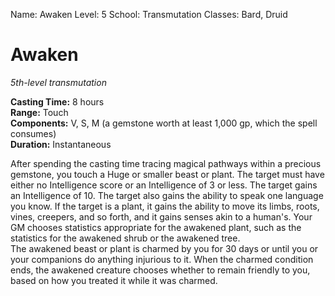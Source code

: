 Name: Awaken
Level: 5
School: Transmutation
Classes: Bard, Druid

# Awaken 
_5th-level transmutation_ 

**Casting Time:** 8 hours   
**Range:** Touch   
**Components:** V, S, M (a gemstone worth at least 1,000 gp, which the spell consumes)   
**Duration:** Instantaneous 

After spending the casting time tracing magical pathways within a precious gemstone, you touch a Huge or smaller beast or plant. The target must have either no Intelligence score or an Intelligence of 3 or less. The target gains an Intelligence of 10. The target also gains the ability to speak one language you know. If the target is a plant, it gains the ability to move its limbs, roots, vines, creepers, and so forth, and it gains senses akin to a human's. Your GM chooses statistics appropriate for the awakened plant, such as the statistics for the awakened shrub or the awakened tree.   
The awakened beast or plant is charmed by you for 30 days or until you or your companions do anything injurious to it. When the charmed condition ends, the awakened creature chooses whether to remain friendly to you, based on how you treated it while it was charmed.